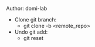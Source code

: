 
Author: domi-lab

- Clone git branch: 
    + git clone -b <branch name> <remote_repo>
- Undo git add: 
    + git reset